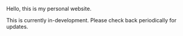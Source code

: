 Hello, this is my personal website.

This is currently in-development.  Please check back periodically for updates.




